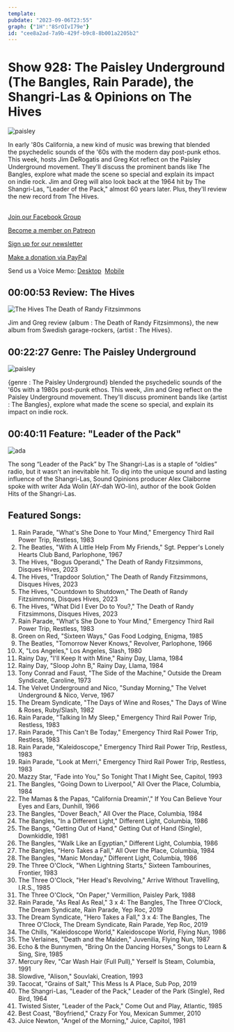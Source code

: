 ```yaml
---
template: 
pubdate: "2023-09-06T23:55"
graph: {"1H":"8SrOIvI79e"}
id: "cee8a2ad-7a9b-429f-b9c8-8b001a2205b2"
---
```






# Show 928: The Paisley Underground (The Bangles, Rain Parade), the Shangri-Las & Opinions on The Hives

![paisley](https://static.soundopinions.org/images/2023/paisleyunderground.jpeg)

In early '80s California, a new kind of music was brewing that blended the psychedelic sounds of the '60s with the modern day post-punk ethos. This week, hosts Jim DeRogatis and Greg Kot reflect on the Paisley Underground movement. They'll discuss the prominent bands like The Bangles, explore what made the scene so special and explain its impact on indie rock. Jim and Greg will also look back at the 1964 hit by The Shangri-Las, "Leader of the Pack," almost 60 years later. Plus, they'll review the new record from The Hives.



## 

[Join our Facebook Group](https://bit.ly/3sivr9T)

[Become a member on Patreon](https://bit.ly/3slWZvc)

[Sign up for our newsletter](https://bit.ly/3eEvRnG)

[Make a donation via PayPal](https://bit.ly/3dmt9lU)

Send us a Voice Memo: [Desktop](bit.ly/2RyD5Ah)  [Mobile](sayhi.chat/soundops)



## 00:00:53 Review: The Hives

![The Hives The Death of Randy Fitzsimmons](https://static.soundopinions.org/assets/928/1H1.jpg)

Jim and Greg review {album : The Death of Randy Fitzsimmons}, the new album from Swedish garage-rockers, {artist : The Hives}.



## 00:22:27 Genre: The Paisley Underground

![paisley](https://static.soundopinions.org/images/2023/paisleyunderground.jpeg)

{genre : The Paisley Underground} blended the psychedelic sounds of the '60s with a 1980s post-punk ethos. This week, Jim and Greg reflect on the Paisley Underground movement. They'll discuss prominent bands like {artist : The Bangles}, explore what made the scene so special, and explain its impact on indie rock.



## 00:40:11 Feature: "Leader of the Pack"

![ada](https://static.soundopinions.org/images/2023/71hvrpv-7kl-ac-uf1000-1000-ql80.jpg)

The song “Leader of the Pack” by The Shangri-Las is a staple of “oldies” radio, but it wasn't an inevitable hit. To dig into the unique sound and lasting influence of the Shangri-Las, Sound Opinions producer Alex Claiborne spoke with writer Ada Wolin (AY-dah WO-lin), author of the book Golden Hits of the Shangri-Las.



## Featured Songs:

1. Rain Parade, "What's She Done to Your Mind," Emergency Third Rail Power Trip, Restless, 1983
2. The Beatles, "With A Little Help From My Friends," Sgt. Pepper's Lonely Hearts Club Band, Parlophone, 1967
3. The Hives, "Bogus Operandi," The Death of Randy Fitzsimmons, Disques Hives, 2023
4. The Hives, "Trapdoor Solution," The Death of Randy Fitzsimmons, Disques Hives, 2023
5. The Hives, "Countdown to Shutdown," The Death of Randy Fitzsimmons, Disques Hives, 2023
6. The Hives, "What Did I Ever Do to You?," The Death of Randy Fitzsimmons, Disques Hives, 2023
7. Rain Parade, "What's She Done to Your Mind," Emergency Third Rail Power Trip, Restless, 1983
8. Green on Red, "Sixteen Ways," Gas Food Lodging, Enigma, 1985
9. The Beatles, "Tomorrow Never Knows," Revolver, Parlophone, 1966
10. X, "Los Angeles," Los Angeles, Slash, 1980
11. Rainy Day, "I'll Keep It with Mine," Rainy Day, Llama, 1984
12. Rainy Day, "Sloop John B," Rainy Day, Llama, 1984
13. Tony Conrad and Faust, "The Side of the Machine," Outside the Dream Syndicate, Caroline, 1973
14. The Velvet Underground and Nico, "Sunday Morning," The Velvet Underground & Nico, Verve, 1967
15. The Dream Syndicate, "The Days of Wine and Roses," The Days of Wine & Roses, Ruby/Slash, 1982
16. Rain Parade, "Talking In My Sleep," Emergency Third Rail Power Trip, Restless, 1983
17. Rain Parade, "This Can't Be Today," Emergency Third Rail Power Trip, Restless, 1983
18. Rain Parade, "Kaleidoscope," Emergency Third Rail Power Trip, Restless, 1983
19. Rain Parade, "Look at Merri," Emergency Third Rail Power Trip, Restless, 1983
20. Mazzy Star, "Fade into You," So Tonight That I Might See, Capitol, 1993
21. The Bangles, "Going Down to Liverpool," All Over the Place, Columbia, 1984
22. The Mamas & the Papas, "California Dreamin'," If You Can Believe Your Eyes and Ears, Dunhill, 1966
23. The Bangles, "Dover Beach," All Over the Place, Columbia, 1984
24. The Bangles, "In a Different Light," Different Light, Columbia, 1986
25. The Bangs, "Getting Out of Hand," Getting Out of Hand (Single), Downkiddle, 1981
26. The Bangles, "Walk Like an Egyptian," Different Light, Columbia, 1986
27. The Bangles, "Hero Takes a Fall," All Over the Place, Columbia, 1984
28. The Bangles, "Manic Monday," Different Light, Columbia, 1986
29. The Three O'Clock, "When Lightning Starts," Sixteen Tambourines, Frontier, 1983
30. The Three O'Clock, "Her Head's Revolving," Arrive Without Travelling, I.R.S., 1985
31. The Three O'Clock, "On Paper," Vermillion, Paisley Park, 1988
32. Rain Parade, "As Real As Real," 3 x 4: The Bangles, The Three O'Clock, The Dream Syndicate, Rain Parade, Yep Roc, 2019
33. The Dream Syndicate, "Hero Takes a Fall," 3 x 4: The Bangles, The Three O'Clock, The Dream Syndicate, Rain Parade, Yep Roc, 2019
34. The Chills, "Kaleidoscope World," Kaleidoscope World, Flying Nun, 1986
35. The Verlaines, "Death and the Maiden," Juvenilia, Flying Nun, 1987
36. Echo & the Bunnymen, "Bring On the Dancing Horses," Songs to Learn & Sing, Sire, 1985
37. Mercury Rev, "Car Wash Hair (Full Pull)," Yerself Is Steam, Columbia, 1991
38. Slowdive, "Alison," Souvlaki, Creation, 1993
39. Tacocat, "Grains of Salt," This Mess Is A Place, Sub Pop, 2019
40. The Shangri-Las, "Leader of the Pack," Leader of the Park (Single), Red Bird, 1964
41. Twisted Sister, "Leader of the Pack," Come Out and Play, Atlantic, 1985
42. Best Coast, "Boyfriend," Crazy For You, Mexican Summer, 2010
43. Juice Newton, "Angel of the Morning," Juice, Capitol, 1981